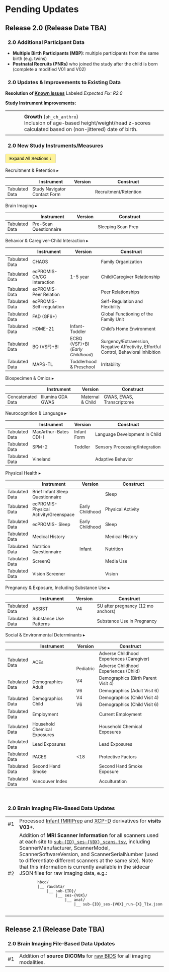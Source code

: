 # Pending Updates

## Release 2.0 (Release Date TBA)

### <i class="fa-solid fa-arrows-rotate" style="margin-right: 8px;"></i> 2.0 Additional Participant Data 
 - **Multiple Birth Participants (MBP)**: multiple participants from the same birth (e.g. twins)
 - **Postnatal Recruits (PNRs)** who joined the study after the child is born (complete a modified V01 and V02)

### <i class="fa-solid fa-arrows-rotate" style="margin-right: 8px;"></i> 2.0 Updates & Improvements to Existing Data

<b>Resolution of <a href="../knownissues" target="_blank">Known Issues</a></b> Labeled *Expected Fix: R2.0*
<table class="table-no-vertical-lines" style="width: 100%; border-collapse: collapse; table-layout: fixed; font-size: 16px;">
<b>Study Instrument Improvements:</b>
  <tbody>
    <tr>
      <td style="width: 40px; text-align: center;">
        <a href="../../../instruments/#physhealth" target="_blank"><i class="fa fa-heart-pulse"></i></a>
      </td>
      <td style="padding: 8px 4px; vertical-align: top; word-wrap: break-word; white-space: normal;">
        <strong>Growth</strong> (<code>ph_ch_anthro</code>)<br>
        <span class="update-text">Inclusion of age-based height/weight/head z-scores calculated based on (non-jittered) date of birth.</span>
      </td>
    </tr>
</tbody>
</table>
<p></p><p></p>

### <i class="fa-solid fa-arrows-rotate" style="margin-right: 8px;"></i> 2.0 New Study Instruments/Measures

<button id="toggle-all-btn" style="
  padding: 6px 12px;
  font-size: 1em;
  border: 1px solid #ccc;
  border-radius: 4px;
  cursor: pointer;
  background-color: #ffe10066;;
">
  Expand All Sections ↕️
</button>

<div id="admin" class="table-banner" onclick="toggleCollapse(this)">
  <span class="emoji"><i class="fas fa-clipboard"></i></span>
  <span class="text-with-link">
  <span class="text">Recruitment & Retention</span>
  <a class="anchor-link" href="#admin" title="Copy link">
  <i class="fa-solid fa-link"></i>
  </a>
  </span>
  <span class="arrow">▸</span>
</div>
<div class="table-collapsible-content">
<table style="width: 100%; border-collapse: collapse; table-layout: fixed; font-size: 14px">
  <thead>
    <tr>
      <th style="width: 1%;"></th>
      <th style="width: 30%;">Instrument</th>
      <th>Version</th>
      <th style="width: 50%;">Construct</th>
    </tr>
  </thead>
  <tbody>
  <tr>
    <td><span class="tooltip tooltip-right"><i class="fa-solid fa-table"></i><span class="tooltiptext">Tabulated Data</span></span></td>
    <td>Study Navigator Contact Form</td>
    <td></td>
    <td>Recruitment/Retention</td>
  </tr>
  </tbody>
  </table>
</div>

<div id="mri" class="table-banner" onclick="toggleCollapse(this)">
  <span class="emoji"><a href="../../instruments/#mri" target="_blank"><i class="fa fa-magnet"></i></a></span>
  <span class="text-with-link">
    <span class="text">Brain Imaging</span>
    <a class="anchor-link" href="#mri" title="Copy link">
      <i class="fa-solid fa-link"></i>
    </a>
  </span>
  <span class="arrow">▸</span>
</div>
<div class="table-collapsible-content">
<table style="width: 100%; border-collapse: collapse; table-layout: fixed; font-size: 14px">
<thead>
<tr>
  <th style="width: 1%;"></th>
  <th style="width: 30%;">Instrument</th>
  <th>Version</th>
  <th style="width: 50%;">Construct</th>
</tr>
</thead>
<tr>
  <td><span class="tooltip tooltip-right"><i class="fa-solid fa-table"></i><span class="tooltiptext">Tabulated Data</span></span></td>
  <td>Pre-Scan Questionnaire</td>
  <td></td>
  <td>Sleeping Scan Prep</td>
</tr>
</tbody>
</table>
</div>

<div id="bcgi" class="table-banner" onclick="toggleCollapse(this)">
  <span class="emoji"><a href="../../instruments/#bcgi" target="_blank"><i class="fa fa-people-arrows"></i></a></span>
  <span class="text-with-link">
  <span class="text">Behavior & Caregiver-Child Interaction</span>
  <a class="anchor-link" href="#bcgi" title="Copy link">
  <i class="fa-solid fa-link"></i>
  </a>
  </span>
  <span class="arrow">▸</span>
</div>
<div class="table-collapsible-content">
<table style="width: 100%; border-collapse: collapse; table-layout: fixed; font-size: 14px">
  <thead>
    <tr>
      <th style="width: 1%;"></th>
      <th style="width: 30%;">Instrument</th>
      <th>Version</th>
      <th style="width: 50%;">Construct</th>
    </tr>
  </thead>
  <tbody>
  <tr>
    <td><span class="tooltip tooltip-right"><i class="fa-solid fa-table"></i><span class="tooltiptext">Tabulated Data</span></span></td>
    <td>CHAOS</td>
    <td></td>
    <td>Family Organization</td>
  </tr>
  <tr>
    <td><span class="tooltip tooltip-right"><i class="fa-solid fa-table"></i><span class="tooltiptext">Tabulated Data</span></span></td>
    <td>ecPROMIS-Ch/CG Interaction</td>
    <td>1-5 year</td>
    <td>Child/Caregiver Relationship</td>
  </tr>
  <tr>
    <td><span class="tooltip tooltip-right"><i class="fa-solid fa-table"></i><span class="tooltiptext">Tabulated Data</span></span></td>
    <td>ecPROMIS-Peer Relation</td>
    <td></td>
    <td>Peer Relationships</td>
  </tr>
  <tr>
    <td><span class="tooltip tooltip-right"><i class="fa-solid fa-table"></i><span class="tooltiptext">Tabulated Data</span></span></td>
    <td>ecPROMIS-Self-regulation</td>
    <td></td>
    <td>Self-Regulation and Flexibility</td>
  </tr>
  <tr>
    <td><span class="tooltip tooltip-right"><i class="fa-solid fa-table"></i><span class="tooltiptext">Tabulated Data</span></span></td>
    <td>FAD (GF6+)</td>
    <td></td>
    <td>Global Functioning of the Family Unit</td>
  </tr>
  <tr>
    <td><span class="tooltip tooltip-right"><i class="fa-solid fa-table"></i><span class="tooltiptext">Tabulated Data</span></span></td>
    <td>HOME-21</td>
    <td>Infant-Toddler</td>
    <td>Child’s Home Environment</td>
  </tr>
  <tr>
    <td><span class="tooltip tooltip-right"><i class="fa-solid fa-table"></i><span class="tooltiptext">Tabulated Data</span></span></td>
    <td>BQ (VSF)+BI</td>
    <td>ECBQ (VSF)+BI<br>(<i>Early Childhood</i>)</td>
    <td style="word-wrap: break-word; white-space: normal;">Surgency/Extraversion, Negative Affectivity, Effortful Control, Behavioral Inhibition</td>
  </tr>
  <tr>
    <td><span class="tooltip tooltip-right"><i class="fa-solid fa-table"></i><span class="tooltiptext">Tabulated Data</span></span></td>
    <td>MAPS-TL</td>
    <td>Toddlerhood & Preschool</td>
    <td>Irritability</td>
  </tr>
  </tbody>
  </table>
</div>

<div id="biospec" class="table-banner" onclick="toggleCollapse(this)">
  <span class="emoji"><a href="../../instruments/#biospec" target="_blank"><i class="fa fa-vial"></i></a></span>
  <span class="text-with-link">
  <span class="text">Biospecimen & Omics</span>
  <a class="anchor-link" href="#biospec" title="Copy link">
  <i class="fa-solid fa-link"></i>
  </a>
  </span>
  <span class="arrow">▸</span>
</div>
<div class="table-collapsible-content">
<table style="width: 100%; border-collapse: collapse; table-layout: fixed; font-size: 14px">
  <thead>
    <tr>
      <th style="width: 1%;"></th>
      <th style="width: 30%;">Instrument</th>
      <th>Version</th>
      <th style="width: 50%;">Construct</th>
    </tr>
  </thead>
  <tbody>
  <tr>
    <td><span class="tooltip tooltip-right"><i class="fas fa-layer-group"></i><span class="tooltiptext">Concatenated Data</span></span></td>
    <td>Illumina GDA GWAS</td>
    <td>Maternal & Child</td>
    <td>GWAS, EWAS, Transcriptome</td>
  </tr>
  </tbody>
  </table>
</div>

<div id="neurocog" class="table-banner" onclick="toggleCollapse(this)">
  <span class="emoji"><a href="../../instruments/#neurocog" target="_blank"><i class="fa fa-brain"></i></a></span>
  <span class="text-with-link">
  <span class="text">Neurocognition & Language</span>
  <a class="anchor-link" href="#neurocog" title="Copy link">
  <i class="fa-solid fa-link"></i>
  </a>
  </span>
  <span class="arrow">▸</span>
</div>
<div class="table-collapsible-content">
<table style="width: 100%; border-collapse: collapse; table-layout: fixed; font-size: 14px">
<thead>
  <tr>
    <th style="width: 1%;"></th>
    <th style="width: 30%;">Instrument</th>
    <th>Version</th>
    <th style="width: 50%;">Construct</th>
  </tr>
</thead>
<tbody>
<tr>
  <td><span class="tooltip tooltip-right"><i class="fa-solid fa-table"></i><span class="tooltiptext">Tabulated Data</span></span></td>
  <td>MacArthur-Bates CDI-I</td>
  <td>Infant Form</td>
  <td>Language Development in Child</td>
</tr>
<tr>
  <td><span class="tooltip tooltip-right"><i class="fa-solid fa-table"></i><span class="tooltiptext">Tabulated Data</span></span></td>
  <td>SPM-2</td>
  <td>Toddler</td>
  <td>Sensory Processing/Integration</td>
</tr>
<tr>
  <td><span class="tooltip tooltip-right"><i class="fa-solid fa-table"></i><span class="tooltiptext">Tabulated Data</span></span></td>
  <td>Vineland</td>
  <td></td>
  <td>Adaptive Behavior</td>
</tr>
</tbody>
</table>
</div>

<div id="physhealth" class="table-banner" onclick="toggleCollapse(this)">
  <span class="emoji"><a href="../../instruments/#physhealth" target="_blank"><i class="fa fa-heart-pulse"></i></a></span>
  <span class="text-with-link">
  <span class="text">Physical Health</span>
  <a class="anchor-link" href="#physhealth" title="Copy link">
  <i class="fa-solid fa-link"></i>
  </a>
  </span>
  <span class="arrow">▸</span>
</div>
<div class="table-collapsible-content">
<table style="width: 100%; border-collapse: collapse; table-layout: fixed; font-size: 14px">
<thead>
  <tr>
    <th style="width: 1%;"></th>
    <th style="width: 30%;">Instrument</th>
    <th>Version</th>
    <th style="width: 50%;">Construct</th>
  </tr>
</thead>
<tbody>
  <tr>
    <td><span class="tooltip tooltip-right"><i class="fa-solid fa-table"></i><span class="tooltiptext">Tabulated Data</span></span></td>
    <td>Brief Infant Sleep Questionnaire</td>
    <td></td>
    <td>Sleep</td>
  </tr>
  <tr>
    <td><span class="tooltip tooltip-right"><i class="fa-solid fa-table"></i><span class="tooltiptext">Tabulated Data</span></span></td>
    <td>ecPROMIS- Physical Activity/Greenspace</td>
    <td>Early Childhood</td>
    <td>Physical Activity</td>
  </tr>
  <tr>
    <td><span class="tooltip tooltip-right"><i class="fa-solid fa-table"></i><span class="tooltiptext">Tabulated Data</span></span></td>
    <td>ecPROMIS- Sleep</td>
    <td>Early Childhood</td>
    <td>Sleep</td>
  </tr>
  <tr>
    <td><span class="tooltip tooltip-right"><i class="fa-solid fa-table"></i><span class="tooltiptext">Tabulated Data</span></span></td>
    <td>Medical History</td>
    <td></td>
    <td>Medical History</td>
  </tr>
  <tr>
    <td><span class="tooltip tooltip-right"><i class="fa-solid fa-table"></i><span class="tooltiptext">Tabulated Data</span></span></td>
    <td>Nutrition Questionnaire</td>
    <td>Infant</td>
    <td>Nutrition</td>
  </tr>
  <tr>
    <td><span class="tooltip tooltip-right"><i class="fa-solid fa-table"></i><span class="tooltiptext">Tabulated Data</span></span></td>
    <td>ScreenQ</td>
    <td></td>
    <td>Media Use</td>
  </tr>
  <tr>
    <td><span class="tooltip tooltip-right"><i class="fa-solid fa-table"></i><span class="tooltiptext">Tabulated Data</span></span></td>
    <td>Vision Screener</td>
    <td></td>
    <td>Vision</td>
  </tr>
  </tbody>
</table>
</div>

<div id="pex" class="table-banner" onclick="toggleCollapse(this)">
  <span class="emoji"><a href="../../instruments/#pex" target="_blank"><i class="fa-solid fa-baby"></i></a></span>
  <span class="text-with-link">
  <span class="text">Pregnancy & Exposure, Including Substance Use</span>
  <a class="anchor-link" href="#pex" title="Copy link">
  <i class="fa-solid fa-link"></i>
  </a>
  </span>
  <span class="arrow">▸</span>
</div>
<div class="table-collapsible-content">
<table style="width: 100%; border-collapse: collapse; table-layout: fixed; font-size: 14px">
<thead>
  <tr>
    <th style="width: 1%;"></th>
    <th style="width: 30%;">Instrument</th>
    <th>Version</th>
    <th style="width: 50%;">Construct</th>
  </tr>
</thead>
<tr>
  <td><span class="tooltip tooltip-right"><i class="fa-solid fa-table"></i><span class="tooltiptext">Tabulated Data</span></span></td>
  <td>ASSIST</td>
  <td>V4</td>
  <td>SU after pregnancy (12 mo anchors)</td>
</tr>
<tr>
  <td><span class="tooltip tooltip-right"><i class="fa-solid fa-table"></i><span class="tooltiptext">Tabulated Data</span></span></td>
  <td>Substance Use Patterns</td>
  <td></td>
  <td>Substance Use in Pregnancy</td>
</tr>
</tbody>
</table>
</div>

<div id="socenvdet" class="table-banner" onclick="toggleCollapse(this)">
  <span class="emoji"><a href="../../instruments/#socenvdet" target="_blank"><i class="fas fa-city"></i></a></span>
  <span class="text-with-link">
  <span class="text">Social & Environmental Determinants</span>
  <a class="anchor-link" href="#socenvdet" title="Copy link">
  <i class="fa-solid fa-link"></i>
  </a>
  </span>
  <span class="arrow">▸</span>
</div>
<div class="table-collapsible-content">
<table style="width: 100%; border-collapse: collapse; table-layout: fixed; font-size: 14px">
  <thead>
    <tr>
      <th style="width: 1%;"></th>
      <th style="width: 30%;">Instrument</th>
      <th>Version</th>
      <th style="width: 50%;">Construct</th>
    </tr>
  </thead>
  <tbody>
      <tr>
      <td rowspan="2"><span class="tooltip tooltip-right"><i class="fa-solid fa-table"></i><span class="tooltiptext">Tabulated Data</span></span></td>
      <td rowspan="2">ACEs</td>
      <td></td>
      <td>Adverse Childhood Experiences (Caregiver)</td>
    </tr>  
    <tr>
      <td>Pediatric</td>
      <td>Adverse Childhood Experiences (Child)</td>
    </tr>  
    <tr>
      <td rowspan="2"><span class="tooltip tooltip-right"><i class="fa-solid fa-table"></i><span class="tooltiptext">Tabulated Data</span></span></td>
      <td rowspan="2">Demographics Adult</td>
      <td>V4</td>
      <td>Demographics (Birth Parent Visit 4)</td>
    </tr> 
    <tr>
      <td>V6</td>
      <td>Demographics (Adult Visit 6)</td>
    </tr> 
    <tr>
      <td rowspan="2"><span class="tooltip tooltip-right"><i class="fa-solid fa-table"></i><span class="tooltiptext">Tabulated Data</span></span></td>
      <td rowspan="2">Demographics Child</td>
      <td>V4</td>
      <td>Demographics (Child Visit 4)</td>
    </tr> 
    <tr>
      <td>V6</td>
      <td>Demographics (Child Visit 6)</td>
    </tr>  
    <tr>
      <td><span class="tooltip tooltip-right"><i class="fa-solid fa-table"></i><span class="tooltiptext">Tabulated Data</span></span></td>
      <td>Employment</td>
      <td></td>
      <td>Current Employment</td>
    </tr>  
    <tr>
      <td><span class="tooltip tooltip-right"><i class="fa-solid fa-table"></i><span class="tooltiptext">Tabulated Data</span></span></td>
      <td style="word-wrap: break-word; white-space: normal;">Household Chemical Exposures</td>
      <td></td>
      <td>Household Chemical Exposures</td>
    </tr>   
    <tr>
      <td><span class="tooltip tooltip-right"><i class="fa-solid fa-table"></i><span class="tooltiptext">Tabulated Data</span></span></td>
      <td>Lead Exposures</td>
      <td></td>
      <td>Lead Exposures</td>
    </tr> 
    <tr>
      <td><span class="tooltip tooltip-right"><i class="fa-solid fa-table"></i><span class="tooltiptext">Tabulated Data</span></span></td>
      <td>PACES</td>
      <td>&lt;18</td>
      <td>Protective Factors</td>
    </tr>  
    <tr>
      <td><span class="tooltip tooltip-right"><i class="fa-solid fa-table"></i><span class="tooltiptext">Tabulated Data</span></span></td>
      <td>Second Hand Smoke</td>
      <td></td>
      <td>Second Hand Smoke Exposure</td>
    </tr>     
    <tr>
      <td><span class="tooltip tooltip-right"><i class="fa-solid fa-table"></i><span class="tooltiptext">Tabulated Data</span></span></td>
      <td>Vancouver Index</td>
      <td></td>
      <td>Acculturation</td>
    </tr>             
  </tbody>
  </table>
</div>
<br>

### <i class="fa-solid fa-arrows-rotate" style="margin-right: 8px;"></i> 2.0 Brain Imaging File-Based Data Updates

<table class="table-no-vertical-lines" style="width: 100%; border-collapse: collapse; table-layout: fixed; font-size: 16px;">
<tbody>
<tr>
  <td>#1</td>
  <td>Processed <a href="../../instruments/mri/fmri/#nibabies" target="_blank" rel="noopener noreferrer">Infant fMRIPrep</a> and <a href="../../instruments/mri/fmri/#xcpd" target="_blank" rel="noopener noreferrer">XCP-D</a> derivatives for <strong>visits V03+</strong>.</td>
</tr>
<tr>
  <td>#2</td>
  <td style="word-wrap: break-word; white-space: normal;">Addition of <strong>MRI Scanner Information</strong> for all scanners used at each site to <a href="../../datacuration/file-based-data/#participant-session-scan-level-data" target="_blank"><code>sub-{ID}_ses-{V0X}_scans.tsv</code></a>, including ScannerManufacturer, ScannerModel, ScannerSoftwareVersion, and ScannerSerialNumber (used to differentiate different scanners at the same site). Note that this information is currently available in the sidecar JSON files for raw imaging data, e.g.:
  <pre style="font-size: 12px;">
        hbcd/
        |__ rawdata/ 
            |__ sub-{ID}/
                |__ ses-{V0X}/
                    |__ anat/
                        |__ sub-{ID}_ses-{V0X}_run-{X}_T1w.json
        </pre>
  </td>
</tr>
</tbody>
</table>

## Release 2.1 (Release Date TBA)

### <i class="fa-solid fa-arrows-rotate" style="margin-right: 8px;"></i> 2.0 Brain Imaging File-Based Data Updates

<table class="table-no-vertical-lines" style="width: 100%; border-collapse: collapse; table-layout: fixed; font-size: 16px;">
<tbody>
<tr>
  <td>#1</td>
  <td>Addition of <strong>source DICOMs</strong> for <a href="../../datacuration/file-based-data/#raw-bids" target="_blank">raw BIDS</a> for all imaging modalities.</td>
</tr>
</tbody>
</table>

<br>